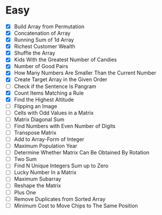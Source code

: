 # Easy
- [x] Build Array from Permutation  
- [x] Concatenation of Array  
- [x] Running Sum of 1d Array  
- [x] Richest Customer Wealth  
- [x] Shuffle the Array  
- [x] Kids With the Greatest Number of Candies  
- [x] Number of Good Pairs  
- [x] How Many Numbers Are Smaller Than the Current Number  
- [x] Create Target Array in the Given Order  
- [ ] Check if the Sentence Is Pangram  
- [x] Count Items Matching a Rule  
- [x] Find the Highest Altitude  
- [ ] Flipping an Image  
- [ ] Cells with Odd Values in a Matrix  
- [ ] Matrix Diagonal Sum  
- [ ] Find Numbers with Even Number of Digits  
- [ ] Transpose Matrix  
- [ ] Add to Array-Form of Integer  
- [ ] Maximum Population Year  
- [ ] Determine Whether Matrix Can Be Obtained By Rotation  
- [ ] Two Sum  
- [ ] Find N Unique Integers Sum up to Zero  
- [ ] Lucky Number In a Matrix  
- [ ] Maximum Subarray  
- [ ] Reshape the Matrix  
- [ ] Plus One  
- [ ] Remove Duplicates from Sorted Array  
- [ ] Minimum Cost to Move Chips to The Same Position  
